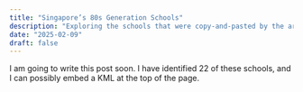 ```yaml
---
title: "Singapore’s 80s Generation Schools"
description: "Exploring the schools that were copy-and-pasted by the architects."
date: "2025-02-09"
draft: false
---
```


I am going to write this post soon. I have identified 22 of these schools, and I can possibly embed a KML at the top of the page.
